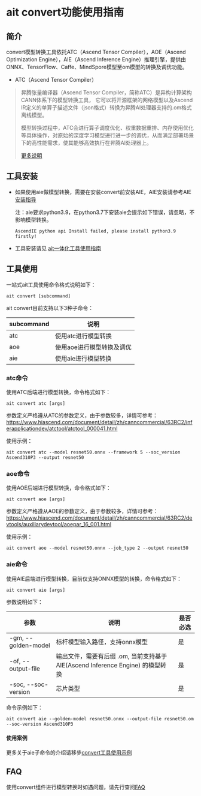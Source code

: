 # ait convert功能使用指南

## 简介

convert模型转换工具依托ATC（Ascend Tensor Compiler），AOE（Ascend Optimization Engine），AIE（Ascend Inference Engine）推理引擎，提供由ONNX、TensorFlow、Caffe、MindSpore模型至om模型的转换及调优功能。

* ATC（Ascend Tensor Compiler）
> 昇腾张量编译器（Ascend Tensor Compiler，简称ATC）是异构计算架构CANN体系下的模型转换工具， 它可以将开源框架的网络模型以及Ascend IR定义的单算子描述文件（json格式）转换为昇腾AI处理器支持的.om格式离线模型。
>
> 模型转换过程中，ATC会进行算子调度优化、权重数据重排、内存使用优化等具体操作，对原始的深度学习模型进行进一步的调优，从而满足部署场景下的高性能需求，使其能够高效执行在昇腾AI处理器上。
>
> [更多说明](https://www.hiascend.com/document/detail/zh/CANNCommunityEdition/80RC2alpha001/devaids/auxiliarydevtool/atlasatc_16_0005.html)

## 工具安装

- 如果使用aie做模型转换，需要在安装convert前安装AIE，AIE安装请参考AIE[安装指导](https://gitee.com/ascend/ModelZoo-PyTorch/blob/master/AscendIE/AscendIE/readme.md#%E5%AE%89%E8%A3%85%E5%92%8C%E9%83%A8%E7%BD%B2)

  注：aie要求python3.9，在python3.7下安装aie会提示如下错误，请忽略，不影响模型转换。
  ```shell
  AscendIE python api Install failed, please install python3.9 firstly!
  ```

- 工具安装请见 [ait一体化工具使用指南](../../README.md)

## 工具使用

一站式ait工具使用命令格式说明如下：
```shell
ait convert [subcommand]
```
ait convert目前支持以下3种子命令：

| subcommand | 说明                      |
| ---------- | ------------------------- |
| atc        | 使用atc进行模型转换       |
| aoe        | 使用aoe进行模型转换及调优 |
| aie        | 使用aie进行模型转换       |

### atc命令
使用ATC后端进行模型转换，命令格式如下：
```shell
ait convert atc [args]
```
参数定义严格遵从ATC的参数定义，由于参数较多，详情可参考：https://www.hiascend.com/document/detail/zh/canncommercial/63RC2/inferapplicationdev/atctool/atctool_000041.html

使用示例：
```shell
ait convert atc --model resnet50.onnx --framework 5 --soc_version Ascend310P3 --output resnet50
```
### aoe命令
使用AOE后端进行模型转换，命令格式如下：
```shell
ait convert aoe [args]
```
参数定义严格遵从AOE的参数定义，由于参数较多，详情可参考：https://www.hiascend.com/document/detail/zh/canncommercial/63RC2/devtools/auxiliarydevtool/aoepar_16_001.html

使用示例：
```shell
ait convert aoe --model resnet50.onnx --job_type 2 --output resnet50
```
### aie命令
使用AIE后端进行模型转换，目前仅支持ONNX模型的转换，命令格式如下：
```shell
ait convert aie [args]
```
参数说明如下：

| 参数                  | 说明                                                      | 是否必选 |
|---------------------|---------------------------------------------------------|------|
| -gm, --golden-model | 标杆模型输入路径，支持onnx模型                                       | 是    |
| -of, --output-file  | 输出文件，需要有后缀 .om, 当前支持基于 AIE(Ascend Inference Engine) 的模型转换 | 是    |
| -soc, --soc-version | 芯片类型                 | 是    |

命令示例如下：

```shell
ait convert aie --golden-model resnet50.onnx --output-file resnet50.om --soc-version Ascend310P3 
```

#### 使用案例
更多关于aie子命令的介绍请移步[convert工具使用示例](../../examples/cli/convert/01_basic_usage)


## FAQ
使用convert组件进行模型转换时如遇问题，请先行查阅[FAQ](FAQ.md)